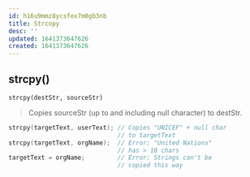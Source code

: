 ```yaml
---
id: h16u9mmz8ycsfex7m0gb3nb
title: Strcopy
desc: ''
updated: 1641373647626
created: 1641373647626
---
```



## strcpy()

`strcpy(destStr, sourceStr)`

> Copies sourceStr (up to and including null character) to destStr.	

```cpp
strcpy(targetText, userText); // Copies "UNICEF" + null char 
                              // to targetText 
strcpy(targetText, orgName);  // Error: "United Nations" 
                              // has > 10 chars
targetText = orgName;         // Error: Strings can't be 
                              // copied this way
```
